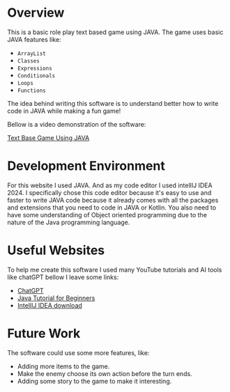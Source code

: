 # Overview

This is a basic role play text based game using JAVA. The game uses basic JAVA features like:
- `ArrayList`
- `Classes`
- `Expressions`
- `Conditionals`
- `Loops`
- `Functions`

The idea behind writing this software is to understand better how to write code in JAVA while making a fun game!

Bellow is a video demonstration of the software:

[Text Base Game Using JAVA](https://www.youtube.com/watch?v=gppnUaiRrFE)

# Development Environment

For this website I used JAVA. And as my code editor I used intellIJ IDEA 2024. I specifically chose this code editor because it's easy to use and faster to write JAVA code because it already comes with all the packages and extensions that you need to code in JAVA or Kotlin.
You also need to have some understanding of Object oriented programming due to the nature of the Java programming language.

# Useful Websites

To help me create this software I used many YouTube tutorials and AI tools like chatGPT bellow I leave some links:

- [ChatGPT](https://chat.openai.com/)
- [Java Tutorial for Beginners](https://www.youtube.com/watch?v=eIrMbAQSU34)
- [IntellIJ IDEA download](https://www.jetbrains.com/idea/)

# Future Work

The software could use some more features, like:

- Adding more items to the game.
- Make the enemy choose its own action before the turn ends.
- Adding some story to the game to make it interesting.
